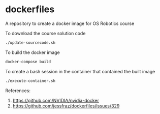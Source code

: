 # dockerfiles
A repository to create a docker image for OS Robotics course

To download the course solution code
```sh
./update-sourcecode.sh
```
To build the docker image
```sh
docker-compose build
```
To create a bash session in the container that contained the built image
```sh
./execute-container.sh
```
References:
1. https://github.com/NVIDIA/nvidia-docker
2. https://github.com/jessfraz/dockerfiles/issues/329
